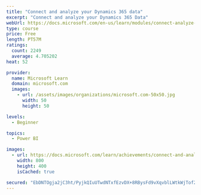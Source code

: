 ```yaml
---
title: "Connect and analyze your Dynamics 365 data​"
excerpt: "Connect and analyze your Dynamics 365 Data​"
webUrl: https://docs.microsoft.com/en-us/learn/modules/connect-analyze-dynamics-365-data/
type: course
price: Free
length: PT57M
ratings:
  count: 2249
  average: 4.705202
heat: 52

provider:
  name: Microsoft Learn
  domain: microsoft.com
  images:
    - url: /assets/images/organizations/microsoft.com-50x50.jpg
      width: 50
      height: 50

levels:
  - Beginner

topics:
  - Power BI

images:
  - url: https://docs.microsoft.com/learn/achievements/connect-and-analyze-your-microsoft-dynamics-365-data-social.png
    width: 800
    height: 400
    isCached: true

secured: "EbDNTOgja2jC3ht/PyjkQIuUTwdNTxfEzvDX+8RBysFd9vXqvblLWtkWjTof2dPJmcKvBBir+TwajbVpcxZvUdPIELVh8e8Ngp8UtgxiSiGtSXlo+DiXoA0vBGop/unt8JCI5FXJmEjA9KT3aP1Ha3UdLL6S4zxHyJJEBiwjOkaxT/IXZWr4TKqBUgWFEvLFZaFOU79ipUlyuJVXW/VyIPz+c3HW22xXnd9cq9e546iGogytkzixkVNBBWyWIkXEmYYMfk+3q+ncCwShoz/K+kCg1BXfNyrSuRqX0oXYYo50sHXjVYUF9aOS7NWCNc/0FdcDnhn44zXzNjcrCrotsNmfqGza9QBQjesRMFZiBzRuUy7lubrnxuJTbmKDobeADM4NJlVR4c3gY5CIksRUE5f4yf3rfkwYaHhhZcUQ7JU=;T7WMQIb8YzjQZwEyCO8SpQ=="
---
```


